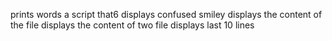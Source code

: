 prints words
a script that6 displays confused smiley
displays the content of the file
displays the content of two file
displays last 10 lines
